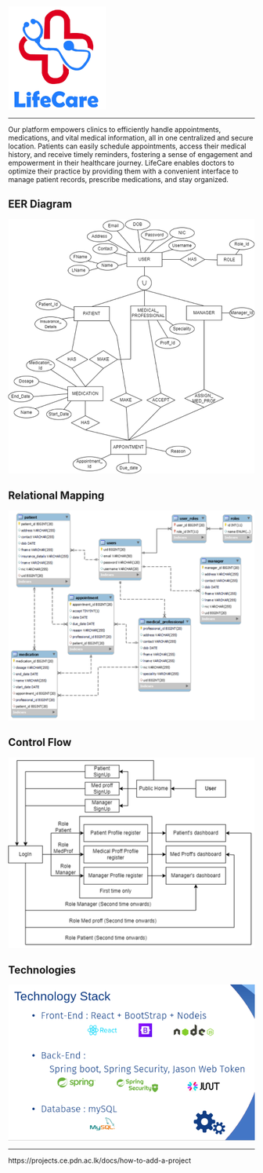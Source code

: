 <img src="docs/images/Logo-new.png" alt="Image" width="200" height="210" />
<hr/>
Our platform empowers clinics to efficiently handle appointments, medications, and vital medical information, all in one centralized and  secure location. Patients can easily schedule appointments, access their medical history, and receive timely reminders, fostering a sense of engagement and empowerment in their healthcare journey. LifeCare enables doctors to optimize their practice by providing them with a convenient interface to manage patient records, prescribe medications, and stay organized.

## EER Diagram

<img src="docs/images/eernew.jpg" alt="Image" width="600" height="auto" />

## Relational Mapping

<img src="docs/images/relationalmapping.png" alt="Image" width="600" height="auto" />

## Control Flow

<img src="docs/images/controlflow.jpg" alt="Image" width="600" height="auto" />

## Technologies

<img src="docs/images/techstack.png" alt="Image" width="600" height="auto" />

<hr/>
https://projects.ce.pdn.ac.lk/docs/how-to-add-a-project
